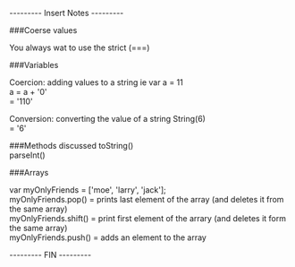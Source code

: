 --------- Insert Notes ---------

###Coerse values 

You always wat to use the strict (===)   



###Variables 

Coercion: adding values to a string 
ie var a = 11  
a = a + '0'   
= '110'

Conversion: converting the value of a string
String(6)  
= '6'

###Methods discussed
toString()  
parseInt()  

###Arrays

var myOnlyFriends = ['moe', 'larry', 'jack'];  
myOnlyFriends.pop() = prints last element of the array (and deletes it from the same array)  
myOnlyFriends.shift() = print first element of the arrary (and deletes it form the same array)  
myOnlyFriends.push() = adds an element to the array  


--------- FIN ---------